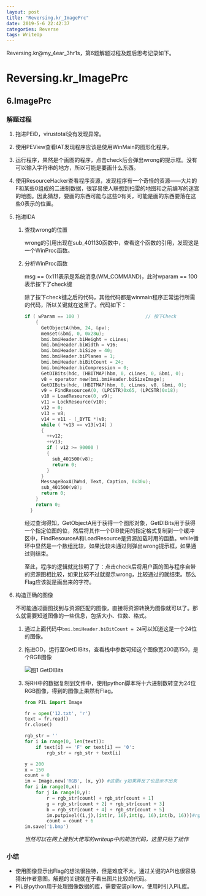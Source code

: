 ```yaml
---
layout: post
title: "Reversing.kr_ImagePrc"
date: 2019-5-6 22:42:37
categories: Reverse
tags: WriteUp
---
```


Reversing.kr@my_4ear_3hr1s，第6题解题过程及题后思考记录如下。

# Reversing.kr_ImagePrc

## 6.ImagePrc

### 解题过程

1. 拖进PEiD，virustotal没有发现异常。

2. 使用PEView查看IAT发现程序应该是使用WinMain的图形化程序。

3. 运行程序，果然是个画图的程序，点击check后会弹出wrong的提示框。没有可以输入字符串的地方，所以可能是要画什么东西。

4. 使用ResourceHacker查看程序资源，发现程序有一个奇怪的资源——大片的F和某些0组成的二进制数据，很容易使人联想到扫雷的地图和之前编写的迷宫的地图。因此猜想，要画的东西可能与这些0有关，可能是画的东西要落在这些0表示的位置。

5. 拖进IDA

   1. 查找wrong的位置

      wrong的引用出现在sub_401130函数中，查看这个函数的引用，发现这是一个WinProc函数。

   2. 分析WinProc函数

      msg == 0x111表示是系统消息(WM_COMMAND)，此时wparam == 100表示按下了check键

      除了按下check键之后的代码，其他代码都是winmain程序正常运行所需的代码，所以关键就在这里了。代码如下：

      ```c
      if ( wParam == 100 )                        // 按下Check
          {
            GetObjectA(hbm, 24, &pv);
            memset(&bmi, 0, 0x28u);
            bmi.bmiHeader.biHeight = cLines;
            bmi.bmiHeader.biWidth = v16;
            bmi.bmiHeader.biSize = 40;
            bmi.bmiHeader.biPlanes = 1;
            bmi.bmiHeader.biBitCount = 24;
            bmi.bmiHeader.biCompression = 0;
            GetDIBits(hdc, (HBITMAP)hbm, 0, cLines, 0, &bmi, 0);
            v8 = operator new(bmi.bmiHeader.biSizeImage);
            GetDIBits(hdc, (HBITMAP)hbm, 0, cLines, v8, &bmi, 0);
            v9 = FindResourceA(0, (LPCSTR)0x65, (LPCSTR)0x18);
            v10 = LoadResource(0, v9);
            v11 = LockResource(v10);
            v12 = 0;
            v13 = v8;
            v14 = v11 - (_BYTE *)v8;
            while ( *v13 == v13[v14] )
            {
              ++v12;
              ++v13;
              if ( v12 >= 90000 )
              {
                sub_401500(v8);
                return 0;
              }
            }
            MessageBoxA(hWnd, Text, Caption, 0x30u);
            sub_401500(v8);
            return 0;
          }
          return 0;
        }
      ```

      经过查询得知，GetObjectA用于获得一个图形对象，GetDIBits用于获得一个指定位图的位，然后将其作一个DIB使用的指定格式复制到一个缓冲区中，FindResourceA和LoadResource是资源加载时用的函数。while循环中显然是一个数组比较，如果比较未通过则弹出wrong提示框，如果通过则结束。

      至此，程序的逻辑就比较明了了：点击check后将用户画的图与程序自带的资源图相比较，如果比较不过就提示wrong，比较通过的就结束。那么Flag应该就是画出来的字符。

6. 构造正确的图像

   不可能通过画图找到与资源匹配的图像，直接将资源转换为图像就可以了。那么就需要知道图像的一些信息，包括大小、位数、格式。

   1. 通过上面代码中```bmi.bmiHeader.biBitCount = 24```可以知道这是一个24位的图像。

   2. 拖进OD，运行至GetDIBits，查看栈中参数可知这个图像宽200高150，是个RGB图像

      ![图1 GetDIBits](https://chrishuppor.github.io/image/Snipaste_2019-05-06_20-17.PNG)

   3. 将RH中的数据复制到文件中，使用python脚本将十六进制数转变为24位RGB图像，得到的图像上果然有Flag。

      ```python
      from PIL import Image
      
      fr = open('12.txt', 'r')
      text = fr.read()
      fr.close()
      
      rgb_str = ''
      for i in range(0, len(text)):
          if text[i] == 'F' or text[i] == '0':
              rgb_str = rgb_str + text[i]
      
      y = 200
      x = 150
      count = 0
      im = Image.new('RGB', (x, y)) #这里x y如果弄反了也显示不出来
      for i in range(0,x):
          for j in range(0,y):
              r = rgb_str[count] + rgb_str[count + 1]
              g = rgb_str[count + 2] + rgb_str[count + 3]
              b = rgb_str[count + 4] + rgb_str[count + 5]
              im.putpixel((i,j),(int(r, 16),int(g, 16),int(b, 16)))#rgb转化为像素
              count = count + 6
      im.save('1.bmp')
      ```

      *当然可以在网上搜到大佬写的writeup中的简洁代码，这里只贴了拙作*

### 小结

* 使用图像显示出Flag的想法很独特，但是难度不大，通过关键的API也很容易猜出作者意图。解题的关键就在于看出图片比较的代码。
* PIL是python用于处理图像数据的库，需要安装pillow，使用时引入PIL库。